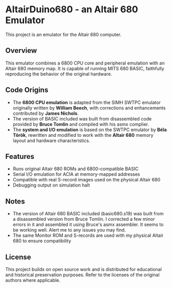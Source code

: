# AltairDuino680 - an Altair 680 Emulator

This project is an emulator for the Altair 680 computer.

## Overview

This emulator combines a 6800 CPU core and peripheral emulation with an Altair 680 memory map. It is capable of running MITS 680 BASIC, faithfully reproducing the behavior of the original hardware.

## Code Origins

- The **6800 CPU emulation** is adapted from the SIMH SWTPC emulator originally written by **William Beech**, with corrections and enhancements contributed by **James Nichols**.
- The version of BASIC included was built from disassembled code provided by **Bruce Tomlin** and compiled with his asmx complier.
- The **system and I/O emulation** is based on the SWTPC emulator by **Béla Török**, rewritten and modified to work with the **Altair 680** memory layout and hardware characteristics.

## Features

- Runs original Altair 680 ROMs and 6800-compatible BASIC
- Serial I/O emulation for ACIA at memory-mapped addresses
- Compatible with real S-record images used on the physical Altair 680
- Debugging output on simulation halt

## Notes

- The version of Altair 680 BASIC included (basic680.s19) was built from a disassembled version from Bruce Tomlin.  I corrected a few minor errors in it and assembled it using Bruce's asmx assembler.  It seems to be working well. Alert me to any issues you may find.
- The same Monitor ROM and S-records are used with my physical Altair 680 to ensure compatibility

## License

This project builds on open source work and is distributed for educational and historical preservation purposes. Refer to the licenses of the original authors where applicable.

